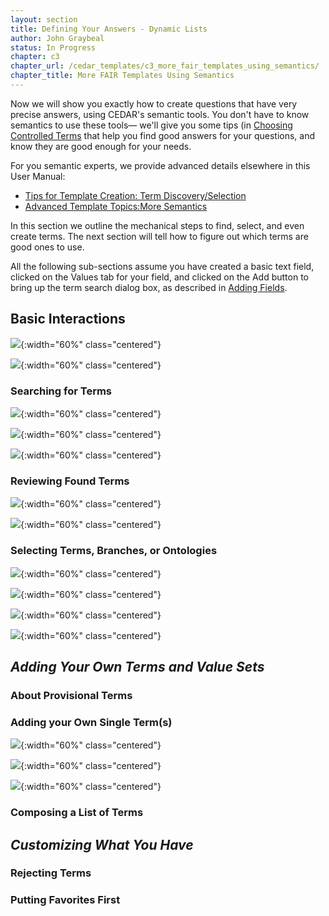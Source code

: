```yaml
---
layout: section
title: Defining Your Answers - Dynamic Lists
author: John Graybeal
status: In Progress
chapter: c3
chapter_url: /cedar_templates/c3_more_fair_templates_using_semantics/
chapter_title: More FAIR Templates Using Semantics
---
```


Now we will show you exactly how to create questions 
that have very precise answers, using CEDAR's semantic tools.
You don't have to know semantics to use these tools—
we'll give you some tips (in [Choosing Controlled Terms](https://metadatacenter.github.io/cedar-manual/sections/c3/3_choosing_controlled_terms/) that help you find good answers for your questions,
and know they are good enough for your needs.

For you semantic experts, we provide advanced details elsewhere in this User Manual:
* [Tips for Template Creation: Term Discovery/Selection](https://metadatacenter.github.io/cedar-manual/sections/c5/term_discovery_selection/)
* [Advanced Template Topics:More Semantics](https://metadatacenter.github.io/cedar-manual/sections/c4/more_semantics/)

In this section we outline the mechanical steps to find, select, and even create terms. 
The next section will tell how to figure out which terms are good ones to use.

All the following sub-sections assume you have created a basic text field, 
clicked on the Values tab for your field,
and clicked on the Add button to bring up the term search dialog box, 
as described in [Adding Fields](https://metadatacenter.github.io/cedar-manual/sections/c2/2_adding_fields/).

## Basic Interactions

![](https://github.com/metadatacenter/cedar-manual/raw/master/docs/assets/imgs/creating.png){:width="60%" class="centered"}


![](https://github.com/metadatacenter/cedar-manual/raw/master/docs/assets/imgs/create-value-set-definition-20191229.png){:width="60%" class="centered"}



### Searching for Terms
![](https://github.com/metadatacenter/cedar-manual/raw/master/docs/assets/imgs/search-for-terms-list-results-20191229.png){:width="60%" class="centered"}

![](https://github.com/metadatacenter/cedar-manual/raw/master/docs/assets/imgs/search-for-term-advanced-options-20191229.png){:width="60%" class="centered"}

![](https://github.com/metadatacenter/cedar-manual/raw/master/docs/assets/imgs/search-for-term-restrict-ontologies-20191229.png){:width="60%" class="centered"}



### Reviewing Found Terms
![](https://github.com/metadatacenter/cedar-manual/raw/master/docs/assets/imgs/search-for-terms-open-branch-20191229.png){:width="60%" class="centered"}

![](https://github.com/metadatacenter/cedar-manual/raw/master/docs/assets/imgs/search-for-terms-show-details-20191229.png){:width="60%" class="centered"}

### Selecting Terms, Branches, or Ontologies

![](https://github.com/metadatacenter/cedar-manual/raw/master/docs/assets/imgs/search-for-branch-20191229.png){:width="60%" class="centered"}

![](https://github.com/metadatacenter/cedar-manual/raw/master/docs/assets/imgs/select-branch-for-addition-20191229.png){:width="60%" class="centered"}

![](https://github.com/metadatacenter/cedar-manual/raw/master/docs/assets/imgs/search-for-ontology-20191229.png){:width="60%" class="centered"}

![](https://github.com/metadatacenter/cedar-manual/raw/master/docs/assets/imgs/search-for-value-set-20191229.png){:width="60%" class="centered"}

## *Adding Your Own Terms and Value Sets*

### About Provisional Terms

### Adding your Own Single Term(s)

![](https://github.com/metadatacenter/cedar-manual/raw/master/docs/assets/imgs/create-term-20191229.png){:width="60%" class="centered"}

![](https://github.com/metadatacenter/cedar-manual/raw/master/docs/assets/imgs/create-term-description-20191229.png){:width="60%" class="centered"}

![](https://github.com/metadatacenter/cedar-manual/raw/master/docs/assets/imgs/create-term-linked-to-existing-20191229.png){:width="60%" class="centered"}

### Composing a List of Terms

## *Customizing What You Have*

### Rejecting Terms

### Putting Favorites First
